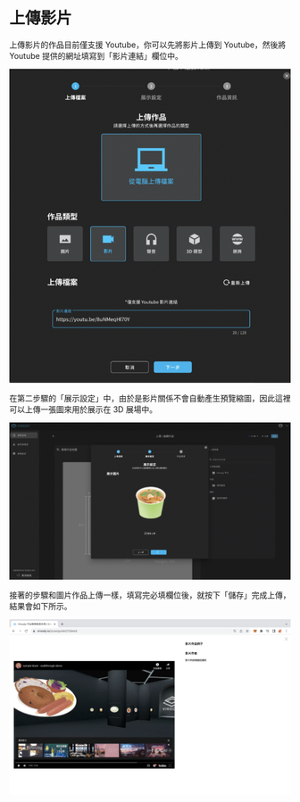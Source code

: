 # 上傳影片

上傳影片的作品目前僅支援 Youtube，你可以先將影片上傳到 Youtube，然後將 Youtube 提供的網址填寫到「影片連結」欄位中。

![](<../../.gitbook/assets/截圖 2022-04-07 下午9.20.02.png>)

在第二步驟的「展示設定」中，由於是影片關係不會自動產生預覽縮圖，因此這裡可以上傳一張圖來用於展示在 3D 展場中。

![](<../../.gitbook/assets/截圖 2022-04-07 下午8.56.16 (1).png>)

接著的步驟和圖片作品上傳一樣，填寫完必填欄位後，就按下「儲存」完成上傳，結果會如下所示。

![](<../../.gitbook/assets/截圖 2022-04-08 下午2.48.35.png>)

